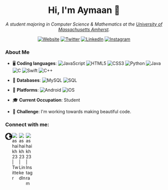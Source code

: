 <h1 align="center">Hi, I'm Aymaan 🐧</h1>

<p align="center">
  <em>A student majoring in Computer Science & Mathematics at the <a href="https://www.cics.umass.edu/">University of Massachusetts Amherst</a>.</em>
</p>

<p align="center">
  <a href="https://ashaikh23.github.io"><img src="https://img.shields.io/badge/Website-4285F4?style=for-the-badge&logo=google-chrome&logoColor=white" alt="Website"></a>
  <a href="https://twitter.com/aymaans23"><img src="https://img.shields.io/badge/Twitter-1DA1F2?style=for-the-badge&logo=twitter&logoColor=white" alt="Twitter"></a>
  <a href="https://linkedin.com/in/aymaan-shaikh"><img src="https://img.shields.io/badge/LinkedIn-0077B5?style=for-the-badge&logo=linkedin&logoColor=white" alt="LinkedIn"></a>
  <a href="https://instagram.com/aymaanshaikh23"><img src="https://img.shields.io/badge/Instagram-E4405F?style=for-the-badge&logo=instagram&logoColor=white" alt="Instagram"></a>
</p>

### About Me
- 🖥️ **Coding languages**: 
  ![JavaScript](https://img.shields.io/badge/javascript-%23323330.svg?style=for-the-badge&logo=javascript&logoColor=%23F7DF1E)
  ![HTML5](https://img.shields.io/badge/html5-%23E34F26.svg?style=for-the-badge&logo=html5&logoColor=white)
  ![CSS3](https://img.shields.io/badge/css3-%231572B6.svg?style=for-the-badge&logo=css3&logoColor=white)
  ![Python](https://img.shields.io/badge/python-3670A0?style=for-the-badge&logo=python&logoColor=ffdd54)
  ![Java](https://img.shields.io/badge/java-%23ED8B00.svg?style=for-the-badge&logo=openjdk&logoColor=white)
  ![C](https://img.shields.io/badge/c-%2300599C.svg?style=for-the-badge&logo=c&logoColor=white)
  ![Swift](https://img.shields.io/badge/swift-F54A2A?style=for-the-badge&logo=swift&logoColor=white)
  ![C++](https://img.shields.io/badge/c++-%2300599C.svg?style=for-the-badge&logo=c%2B%2B&logoColor=white)

- 💾 **Databases**:
  ![MySQL](https://img.shields.io/badge/mysql-%2300f.svg?style=for-the-badge&logo=mysql&logoColor=white)
  ![SQL](https://img.shields.io/badge/sql-%2307405e.svg?style=for-the-badge&logo=sql&logoColor=white)

- 📱 **Platforms**:
  ![Android](https://img.shields.io/badge/android-%2320232a.svg?style=for-the-badge&logo=android&logoColor=%a4c639)
  ![iOS](https://img.shields.io/badge/iOS-000000?style=for-the-badge&logo=ios&logoColor=white)

- 🎓 **Current Occupation**: Student
- 🚀 **Challenge**: I'm working towards making beautiful code.

### Connect with me:
[<img align="left" alt="ashaikh23.github.io" width="22px" src="https://raw.githubusercontent.com/iconic/open-iconic/master/svg/globe.svg" />][website]
[<img align="left" alt="ashaikh23 | Twitter" width="22px" src="https://cdn.jsdelivr.net/npm/simple-icons@v3/icons/twitter.svg" />][twitter]
[<img align="left" alt="ashaikh23 | LinkedIn" width="22px" src="https://cdn.jsdelivr.net/npm/simple-icons@v3/icons/linkedin.svg" />][linkedin]
[<img align="left" alt="ashaikh23 | Instagram" width="22px" src="https://cdn.jsdelivr.net/npm/simple-icons@v3/icons/instagram.svg" />][instagram]

<br/>

[website]: https://ashaikh23.github.io
[twitter]: https://twitter.com/aymaans23
[instagram]: https://instagram.com/aymaanshaikh23
[linkedin]: https://linkedin.com/in/aymaan-shaikh

